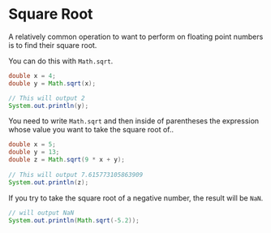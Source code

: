 # Square Root

A relatively common operation to want to perform on floating point numbers
is to find their square root.

You can do this with `Math.sqrt`.

```java
double x = 4;
double y = Math.sqrt(x);

// This will output 2
System.out.println(y);
```

You need to write `Math.sqrt` and then inside of parentheses the expression whose value you want to take the square root of..

```java
double x = 5;
double y = 13;
double z = Math.sqrt(9 * x + y);
 
// This will output 7.615773105863909
System.out.println(z);
```

If you try to take the square root of a negative number, the result will be `NaN`.

```java
// will output NaN
System.out.println(Math.sqrt(-5.2));
```

